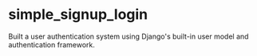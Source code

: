 # simple_signup_login
Built a user authentication system using Django's built-in user model and authentication framework.
